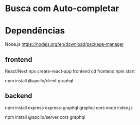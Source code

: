 # Busca com Auto-completar


# Dependências
Node.js 
    https://nodejs.org/en/download/package-manager

## frontend
React/Next
    npx create-react-app frontend
    cd frontend
    npm start

npm install @apollo/client graphql

## backend
npm install express express-graphql graphql cors
node index.js

npm install @apollo/server cors graphql

